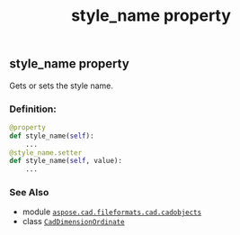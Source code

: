 ﻿---
title: style_name property
second_title: Aspose.CAD for Python via .NET API References
description: 
type: docs
weight: 560
url: /python-net/aspose.cad.fileformats.cad.cadobjects/caddimensionordinate/style_name/
is_root: false
---

## style_name property


Gets or sets the style name.
### Definition:
```python
@property
def style_name(self):
    ...
@style_name.setter
def style_name(self, value):
    ...
```

### See Also
* module [`aspose.cad.fileformats.cad.cadobjects`](../../)
* class [`CadDimensionOrdinate`](/cad/python-net/aspose.cad.fileformats.cad.cadobjects/caddimensionordinate)
